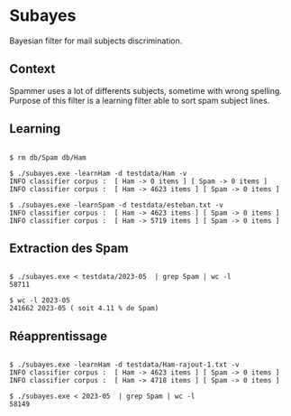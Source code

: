 # Subayes

Bayesian filter for mail subjects discrimination.

## Context

Spammer uses a lot of differents subjects, sometime with wrong spelling.
Purpose of this filter is a learning filter able to sort spam subject lines.

## Learning

```shell

$ rm db/Spam db/Ham

$ ./subayes.exe -learnHam -d testdata/Ham -v
INFO classifier corpus :  [ Ham -> 0 items ] [ Spam -> 0 items ]
INFO classifier corpus :  [ Ham -> 4623 items ] [ Spam -> 0 items ]

$ ./subayes.exe -learnSpam -d testdata/esteban.txt -v
INFO classifier corpus :  [ Ham -> 4623 items ] [ Spam -> 0 items ]
INFO classifier corpus :  [ Ham -> 5719 items ] [ Spam -> 0 items ]

```

## Extraction des Spam

```shell

$ ./subayes.exe < testdata/2023-05  | grep Spam | wc -l
58711

$ wc -l 2023-05
241662 2023-05 ( soit 4.11 % de Spam)

```

## Réapprentissage

```shell

$ ./subayes.exe -learnHam -d testdata/Ham-rajout-1.txt -v
INFO classifier corpus :  [ Ham -> 4623 items ] [ Spam -> 0 items ]
INFO classifier corpus :  [ Ham -> 4718 items ] [ Spam -> 0 items ]

$ ./subayes.exe < 2023-05  | grep Spam | wc -l
58149

```
